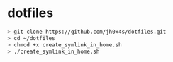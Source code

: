 # dotfiles

```bash
> git clone https://github.com/jh0x4s/dotfiles.git
> cd ~/dotfiles
> chmod +x create_symlink_in_home.sh
> ./create_symlink_in_home.sh
```
